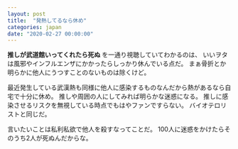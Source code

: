 ```yaml
---
layout: post
title:  "発熱してるなら休め"
categories: japan
date: "2020-02-27 00:00:00"
---
```


**推しが武道館いってくれたら死ぬ** を一通り視聴していてわかるのは、
いいヲタは風邪やインフルエンザにかかったらしっかり休んでいる点だ。
まぁ骨折とか明らかに他人にうつすことのないものは除くけど。

最近発生している武漢熱も同様に他人に感染するものなんだから熱があるなら自宅で十分に休め。
推しや周囲の人にしてみれば明らかな迷惑になる。
推しに感染させるリスクを無視している時点でもはやファンですらない。
バイオテロリストと同じだ。

言いたいことは私利私欲で他人を殺すなってことだ。
100人に迷惑をかけたらそのうち2人が死ぬんだからな。